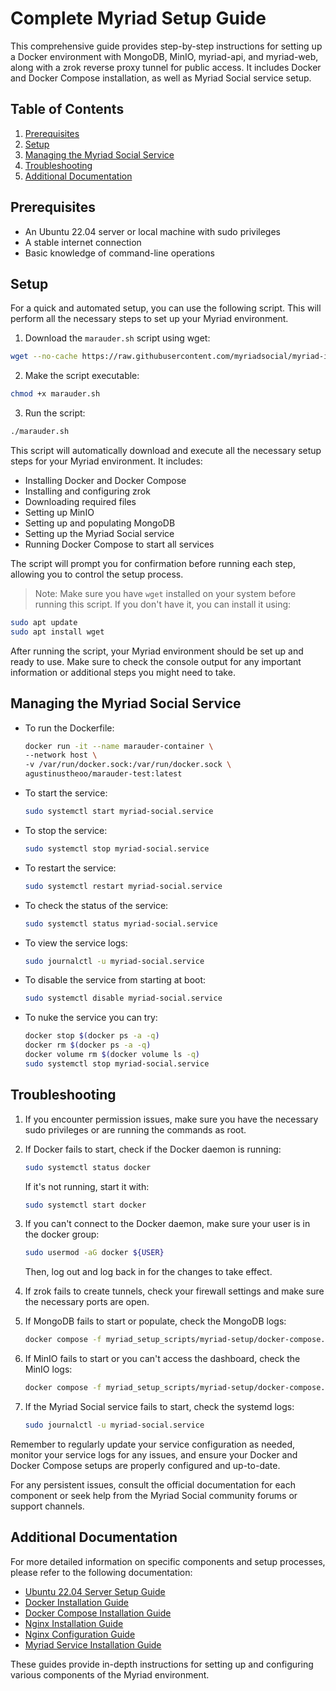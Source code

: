 # Complete Myriad Setup Guide

This comprehensive guide provides step-by-step instructions for setting up a Docker environment with MongoDB, MinIO, myriad-api, and myriad-web, along with a zrok reverse proxy tunnel for public access. It includes Docker and Docker Compose installation, as well as Myriad Social service setup.

## Table of Contents
1. [Prerequisites](#prerequisites)
2. [Setup](#setup)
3. [Managing the Myriad Social Service](#managing-the-myriad-social-service)
4. [Troubleshooting](#troubleshooting)
5. [Additional Documentation](#additional-documentation)

## Prerequisites

- An Ubuntu 22.04 server or local machine with sudo privileges
- A stable internet connection
- Basic knowledge of command-line operations

## Setup

For a quick and automated setup, you can use the following script. This will perform all the necessary steps to set up your Myriad environment.

1. Download the `marauder.sh` script using wget:

```bash
wget --no-cache https://raw.githubusercontent.com/myriadsocial/myriad-infrastructure/main/linux/marauder.sh
```

2. Make the script executable:

```bash
chmod +x marauder.sh
```

3. Run the script:

```bash
./marauder.sh
```

This script will automatically download and execute all the necessary setup steps for your Myriad environment. It includes:

- Installing Docker and Docker Compose
- Installing and configuring zrok
- Downloading required files
- Setting up MinIO
- Setting up and populating MongoDB
- Setting up the Myriad Social service
- Running Docker Compose to start all services

The script will prompt you for confirmation before running each step, allowing you to control the setup process.

> Note: Make sure you have `wget` installed on your system before running this script. If you don't have it, you can install it using:

```bash
sudo apt update
sudo apt install wget
```

After running the script, your Myriad environment should be set up and ready to use. Make sure to check the console output for any important information or additional steps you might need to take.

## Managing the Myriad Social Service

- To run the Dockerfile:
  ```bash
  docker run -it --name marauder-container \
  --network host \
  -v /var/run/docker.sock:/var/run/docker.sock \
  agustinustheoo/marauder-test:latest
  ```

- To start the service:
  ```bash
  sudo systemctl start myriad-social.service
  ```

- To stop the service:
  ```bash
  sudo systemctl stop myriad-social.service
  ```

- To restart the service:
  ```bash
  sudo systemctl restart myriad-social.service
  ```

- To check the status of the service:
  ```bash
  sudo systemctl status myriad-social.service
  ```

- To view the service logs:
  ```bash
  sudo journalctl -u myriad-social.service
  ```

- To disable the service from starting at boot:
  ```bash
  sudo systemctl disable myriad-social.service
  ```

- To nuke the service you can try:
  ```bash
  docker stop $(docker ps -a -q)
  docker rm $(docker ps -a -q)
  docker volume rm $(docker volume ls -q)
  sudo systemctl stop myriad-social.service
  ```

## Troubleshooting

1. If you encounter permission issues, make sure you have the necessary sudo privileges or are running the commands as root.

2. If Docker fails to start, check if the Docker daemon is running:
   ```bash
   sudo systemctl status docker
   ```
   If it's not running, start it with:
   ```bash
   sudo systemctl start docker
   ```

3. If you can't connect to the Docker daemon, make sure your user is in the docker group:
   ```bash
   sudo usermod -aG docker ${USER}
   ```
   Then, log out and log back in for the changes to take effect.

4. If zrok fails to create tunnels, check your firewall settings and make sure the necessary ports are open.

5. If MongoDB fails to start or populate, check the MongoDB logs:
   ```bash
   docker compose -f myriad_setup_scripts/myriad-setup/docker-compose.yml logs mongodb
   ```

6. If MinIO fails to start or you can't access the dashboard, check the MinIO logs:
   ```bash
   docker compose -f myriad_setup_scripts/myriad-setup/docker-compose.yml logs minio
   ```

7. If the Myriad Social service fails to start, check the systemd logs:
   ```bash
   sudo journalctl -u myriad-social.service
   ```

Remember to regularly update your service configuration as needed, monitor your service logs for any issues, and ensure your Docker and Docker Compose setups are properly configured and up-to-date.

For any persistent issues, consult the official documentation for each component or seek help from the Myriad Social community forums or support channels.

## Additional Documentation

For more detailed information on specific components and setup processes, please refer to the following documentation:

- [Ubuntu 22.04 Server Setup Guide](./docs/ubuntu-2204-server-setup.md)
- [Docker Installation Guide](./docs/docker-installation-guide.md)
- [Docker Compose Installation Guide](./docs/docker-compose-installation.md)
- [Nginx Installation Guide](./docs/nginx-installation-guide.md)
- [Nginx Configuration Guide](./docs/nginx-configuration-guide.md)
- [Myriad Service Installation Guide](./docs/myriad-service-installation.md)

These guides provide in-depth instructions for setting up and configuring various components of the Myriad environment.